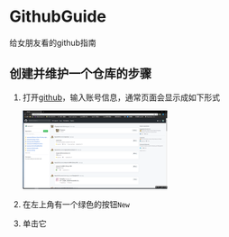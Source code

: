 # GithubGuide
给女朋友看的github指南

## 创建并维护一个仓库的步骤

1. 打开[github](http://github.com/)，输入账号信息，通常页面会显示成如下形式

   <img src="https://github.com/nyanyaww/GithubGuide/raw/master/fig/github.png" alt="github" style="zoom:25%;" />

2. 在左上角有一个绿色的按钮`New`

3. 单击它

